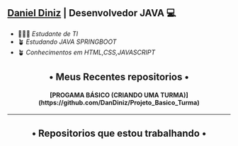 ## [Daniel Diniz](https://github.com/DanDiniz) | Desenvolvedor JAVA 💻

- 👨🏾‍🎓 *Estudante de TI*
- 🪴 *Estudando JAVA SPRINGBOOT*
- 🪴 *Conhecimentos em HTML,CSS,JAVASCRIPT*

 
<h2 align = "center">• Meus Recentes repositorios •</h2>

<h4 align="center">[PROGAMA BÁSICO (CRIANDO UMA TURMA)](https://github.com/DanDiniz/Projeto_Basico_Turma)</h4>

***
<h2 align = "center">• Repositorios que estou trabalhando •</h2>



